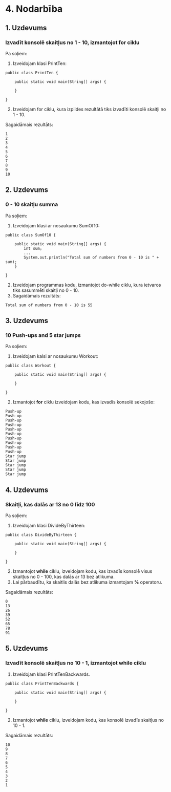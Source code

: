 # 4. Nodarbība

## 1. Uzdevums
### Izvadīt konsolē skaitļus no 1 - 10, izmantojot **for** ciklu

Pa soļiem:

1. Izveidojam klasi PrintTen:
```aidl
public class PrintTen {

    public static void main(String[] args) {
        
    }
    
}
```
2. Izveidojam for ciklu, kura izpildes rezultātā tiks izvadīti konsolē skaitļi no 1 - 10.

Sagaidāmais rezultāts:
```
1
2
3
4
5
6
7
8
9
10
```

## 2. Uzdevums
### 0 - 10 skaitļu summa

Pa soļiem:

1. Izveidojam klasi ar nosaukumu SumOf10:
```aidl
public class SumOf10 {

    public static void main(String[] args) {
        int sum;
        ...
        System.out.println("Total sum of numbers from 0 - 10 is " + sum);
    }

}
```
2. Izveidojam programmas kodu, izmantojot do-while ciklu, kura ietvaros tiks sasummēti skaitļi no 0 - 10.
3. Sagaidāmais rezultāts:
```
Total sum of numbers from 0 - 10 is 55
```
## 3. Uzdevums
### 10 Push-ups and 5 star jumps

Pa soļiem:

1. Izveidojam kalsi ar nosaukumu Workout:
```aidl
public class Workout {

    public static void main(String[] args) {

    }
    
}
```
2. Izmantojot **for** ciklu izveidojam kodu, kas izvadīs konsolē sekojošo:
```
Push-up
Push-up
Push-up
Push-up
Push-up
Push-up
Push-up
Push-up
Push-up
Push-up
Star jump
Star jump
Star jump
Star jump
Star jump
```
## 4. Uzdevums
### Skaitļi, kas dalās ar 13 no 0 līdz 100

Pa soļiem:

1. Izveidojam klasi DivideByThirteen:
```aidl
public class DivideByThirteen {

    public static void main(String[] args) {
        
    }

}
```
2. Izmantojot **while** ciklu, izveidojam kodu, kas izvadīs konsolē visus skaitļus no 0 - 100, kas dalās ar 13 bez atlikuma.
3. Lai pārbaudītu, ka skaitlis dalās bez atlikuma izmantojam **%** operatoru.

Sagaidāmais rezultāts:
```
0
13
26
39
52
65
78
91
```
## 5. Uzdevums
### Izvadīt konsolē skaitļus no 10 - 1, izmantojot **while** ciklu

1. Izveidojam klasi PrintTenBackwards.
```aidl
public class PrintTenBackwards {

    public static void main(String[] args) {

    }

}
```
2. Izmantojot **while** ciklu, izveidojam kodu, kas konsolē izvadīs skaitļus no 10 - 1.

Sagaidāmais rezultāts:
```
10
9
8
7
6
5
4
3
2
1
```